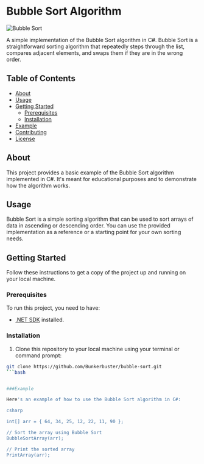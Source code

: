 # Bubble Sort Algorithm

![Bubble Sort](bubble-sort.png)

A simple implementation of the Bubble Sort algorithm in C#. Bubble Sort is a straightforward sorting algorithm that repeatedly steps through the list, compares adjacent elements, and swaps them if they are in the wrong order.

## Table of Contents
- [About](#about)
- [Usage](#usage)
- [Getting Started](#getting-started)
  - [Prerequisites](#prerequisites)
  - [Installation](#installation)
- [Example](#example)
- [Contributing](#contributing)
- [License](#license)

## About

This project provides a basic example of the Bubble Sort algorithm implemented in C#. It's meant for educational purposes and to demonstrate how the algorithm works.

## Usage

Bubble Sort is a simple sorting algorithm that can be used to sort arrays of data in ascending or descending order. You can use the provided implementation as a reference or a starting point for your own sorting needs.

## Getting Started

Follow these instructions to get a copy of the project up and running on your local machine.

### Prerequisites

To run this project, you need to have:

- [.NET SDK](https://dotnet.microsoft.com/download) installed.

### Installation

1. Clone this repository to your local machine using your terminal or command prompt:

```bash
git clone https://github.com/Bunkerbuster/bubble-sort.git
```bash


###Example

Here's an example of how to use the Bubble Sort algorithm in C#:

csharp

int[] arr = { 64, 34, 25, 12, 22, 11, 90 };

// Sort the array using Bubble Sort
BubbleSortArray(arr);

// Print the sorted array
PrintArray(arr);
